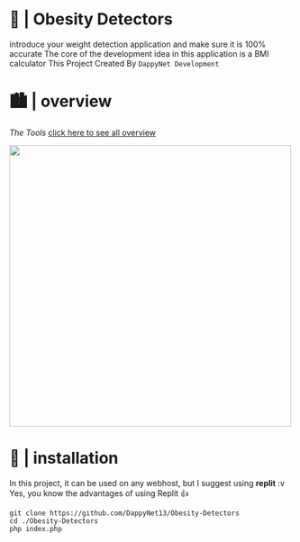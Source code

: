 # 🧮 | Obesity Detectors

introduce your weight detection application and make sure it is 100% accurate
The core of the development idea in this application is a BMI calculator
This Project Created By `DappyNet Development`

# 🏙 | overview

*The Tools* [click here to see all overview](https://obetect-1.dappynetwork.repl.co/?tb=170&bb=80&proses=)

<img src="https://cdn.discordapp.com/attachments/964494147190939688/1052143038945841182/image.png"  width="500" />


# 🔗 | installation

In this project, it can be used on any webhost, but I suggest using **replit** :v
Yes, you know the advantages of using Replit 👍
```
git clone https://github.com/DappyNet13/Obesity-Detectors
cd ./Obesity-Detectors
php index.php
```

